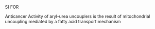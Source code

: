 SI FOR 

Anticancer Activity of aryl-urea uncouplers is the result of mitochondrial uncoupling mediated by a fatty acid transport mechanism
